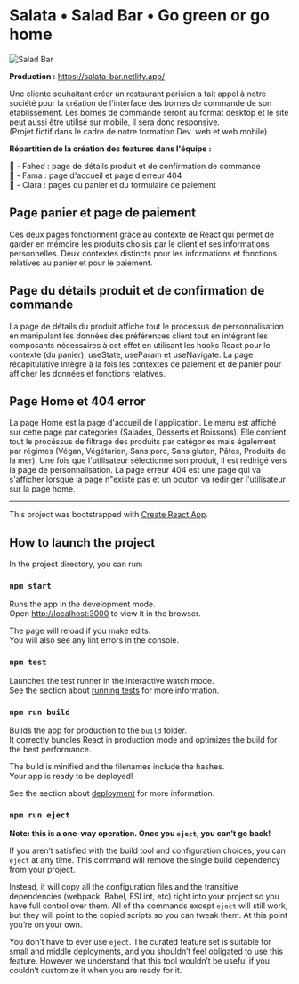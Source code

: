 # Salata • Salad Bar • Go green or go home 

![Salad Bar](https://github.com/ALJURDY/SALATA/assets/101406252/adb566c9-7b57-4942-b8d2-41f54f17dc8e)

**Production :** https://salata-bar.netlify.app/

Une cliente souhaitant créer un restaurant parisien a fait appel à notre société pour la création de l'interface des bornes de commande de son établissement. Les bornes de commande seront au format desktop et le site peut aussi être utilisé sur mobile, il sera donc responsive.  
(Projet fictif dans le cadre de notre formation Dev. web et web mobile)

**Répartition de la création des features dans l'équipe :**

🥗 - Fahed : page de détails produit et de confirmation de commande   
🥗 - Fama : page d'accueil et page d'erreur 404  
🥗 - Clara : pages du panier et du formulaire de paiement  

## Page panier et page de paiement

Ces deux pages fonctionnent grâce au contexte de React qui permet de garder en mémoire les produits choisis par le client et ses informations personnelles. Deux contextes distincts pour les informations et fonctions relatives au panier et pour le paiement.

## Page du détails produit et de confirmation de commande 

La page de détails du produit affiche tout le processus de personnalisation en manipulant les données des préférences client tout en intégrant les composants nécessaires à cet effet en utilisant les hooks React pour le contexte (du panier), useState, useParam et useNavigate.
La page récapitulative intègre à la fois les contextes de paiement et de panier pour afficher les données et fonctions relatives.


## Page Home et 404 error 

La page Home est la page d'accueil de l'application. Le menu est affiché sur cette page par catégories (Salades, Desserts et Boissons). Elle contient tout le procéssus de filtrage des produits par catégories mais également par régimes (Végan, Végétarien, Sans porc, Sans gluten, Pâtes, Produits de la mer). Une fois que l'utilisateur sélectionne son produit, il est redirigé vers la page de personnalisation. La page erreur 404 est une page qui va s'afficher lorsque la page n"existe pas et un bouton va rediriger l'utilisateur sur la page home.

-----------

This project was bootstrapped with [Create React App](https://github.com/facebook/create-react-app).

## How to launch the project

In the project directory, you can run:

### `npm start`

Runs the app in the development mode.\
Open [http://localhost:3000](http://localhost:3000) to view it in the browser.

The page will reload if you make edits.\
You will also see any lint errors in the console.

### `npm test`

Launches the test runner in the interactive watch mode.\
See the section about [running tests](https://facebook.github.io/create-react-app/docs/running-tests) for more information.

### `npm run build`

Builds the app for production to the `build` folder.\
It correctly bundles React in production mode and optimizes the build for the best performance.

The build is minified and the filenames include the hashes.\
Your app is ready to be deployed!

See the section about [deployment](https://facebook.github.io/create-react-app/docs/deployment) for more information.

### `npm run eject`

**Note: this is a one-way operation. Once you `eject`, you can’t go back!**

If you aren’t satisfied with the build tool and configuration choices, you can `eject` at any time. This command will remove the single build dependency from your project.

Instead, it will copy all the configuration files and the transitive dependencies (webpack, Babel, ESLint, etc) right into your project so you have full control over them. All of the commands except `eject` will still work, but they will point to the copied scripts so you can tweak them. At this point you’re on your own.

You don’t have to ever use `eject`. The curated feature set is suitable for small and middle deployments, and you shouldn’t feel obligated to use this feature. However we understand that this tool wouldn’t be useful if you couldn’t customize it when you are ready for it.
